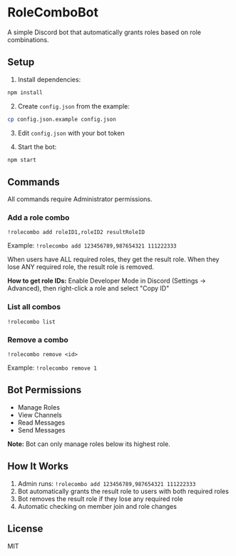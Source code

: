 # RoleComboBot

A simple Discord bot that automatically grants roles based on role combinations.

## Setup

1. Install dependencies:
```bash
npm install
```

2. Create `config.json` from the example:
```bash
cp config.json.example config.json
```

3. Edit `config.json` with your bot token

4. Start the bot:
```bash
npm start
```

## Commands

All commands require Administrator permissions.

### Add a role combo
```
!rolecombo add roleID1,roleID2 resultRoleID
```
Example: `!rolecombo add 123456789,987654321 111222333`

When users have ALL required roles, they get the result role.
When they lose ANY required role, the result role is removed.

**How to get role IDs:** Enable Developer Mode in Discord (Settings → Advanced), then right-click a role and select "Copy ID"

### List all combos
```
!rolecombo list
```

### Remove a combo
```
!rolecombo remove <id>
```
Example: `!rolecombo remove 1`

## Bot Permissions

- Manage Roles
- View Channels
- Read Messages
- Send Messages

**Note:** Bot can only manage roles below its highest role.

## How It Works

1. Admin runs: `!rolecombo add 123456789,987654321 111222333`
2. Bot automatically grants the result role to users with both required roles
3. Bot removes the result role if they lose any required role
4. Automatic checking on member join and role changes

## License

MIT
